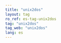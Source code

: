 ```yaml
---
title: "unix2dos"
layout: tag
ro_ref: es-tag-unix2dos
tag: "unix2dos"
tag_web: "unix2dos"
lang: es
---
```

